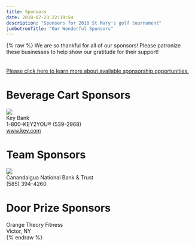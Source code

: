 ```yaml
---
title: Sponsors
date: 2018-07-23 22:19:54
description: "Sponsors for 2018 St Mary's golf tournament"
jumbotronTitle: "Our Wonderful Sponsors"
---
```

{% raw %}
We are so thankful for all of our sponsors!  Please patronize these businesses to help show our gratitude for their support!<br>
<br><br>
<a href="/sponsorship/">Please click here to learn more about available sponsorship opportunities.</a>

<div class="sponsor-section beverage-cart-sponsors"><h1>Beverage Cart Sponsors</h1>    
    <div class="sponsor-information">
        <img src="/css/images/2018_logos/key_bank.png">
        <br><span class="sponsor-name">Key Bank</span>
        <br><span>1-800-KEY2YOU® (539-2968)</span>
        <br><span><a href="https://www.key.com/">www.key.com</a></span>
    </div>
</div>

<div class="sponsor-section team-sponsors"><h1>Team Sponsors</h1>    
    <div class="sponsor-information">
        <img src="/css/images/2018_logos/cnb.jpg">
        <br><span class="sponsor-name">Canandaigua National Bank & Trust</span>
        <br><span>(585) 394-4260</span>
    </div>
</div>

<div class="sponsor-section door-prize-sponsors"><h1>Door Prize Sponsors</h1>
    <div class="sponsor-information">
        <span class="sponsor-name">Orange Theory Fitness</span>
        <br><span>Victor, NY</span>
    </div>
</div>
{% endraw %}
